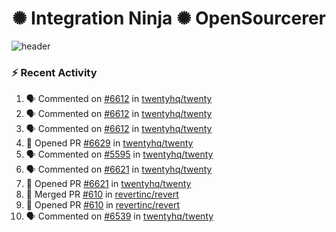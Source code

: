  
<h1 align="center">✺ Integration Ninja ✺ OpenSourcerer</h1>

![header](https://github.com/Nabhag8848/Nabhag8848/assets/65061890/3ecbdaa2-ea2a-4413-a40a-87945f5fb05a)

### :zap: Recent Activity

<!--START_SECTION:activity-->
1. 🗣 Commented on [#6612](https://github.com/twentyhq/twenty/issues/6612#issuecomment-2295237224) in [twentyhq/twenty](https://github.com/twentyhq/twenty)
2. 🗣 Commented on [#6612](https://github.com/twentyhq/twenty/issues/6612#issuecomment-2291124033) in [twentyhq/twenty](https://github.com/twentyhq/twenty)
3. 🗣 Commented on [#6612](https://github.com/twentyhq/twenty/issues/6612#issuecomment-2291080531) in [twentyhq/twenty](https://github.com/twentyhq/twenty)
4. 💪 Opened PR [#6629](https://github.com/twentyhq/twenty/pull/6629) in [twentyhq/twenty](https://github.com/twentyhq/twenty)
5. 🗣 Commented on [#5595](https://github.com/twentyhq/twenty/issues/5595#issuecomment-2288581490) in [twentyhq/twenty](https://github.com/twentyhq/twenty)
6. 🗣 Commented on [#6621](https://github.com/twentyhq/twenty/pull/6621#issuecomment-2288468200) in [twentyhq/twenty](https://github.com/twentyhq/twenty)
7. 💪 Opened PR [#6621](https://github.com/twentyhq/twenty/pull/6621) in [twentyhq/twenty](https://github.com/twentyhq/twenty)
8. 🎉 Merged PR [#610](https://github.com/revertinc/revert/pull/610) in [revertinc/revert](https://github.com/revertinc/revert)
9. 💪 Opened PR [#610](https://github.com/revertinc/revert/pull/610) in [revertinc/revert](https://github.com/revertinc/revert)
10. 🗣 Commented on [#6539](https://github.com/twentyhq/twenty/pull/6539#issuecomment-2286827804) in [twentyhq/twenty](https://github.com/twentyhq/twenty)
<!--END_SECTION:activity-->

  



